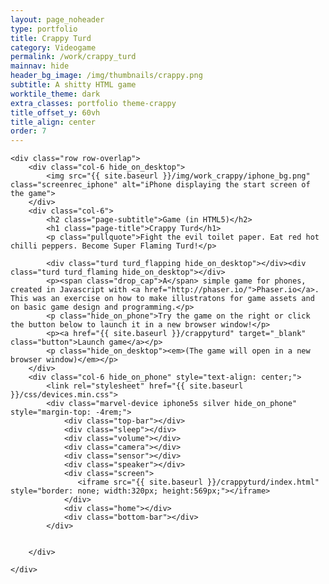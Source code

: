 ```yaml
---
layout: page_noheader
type: portfolio
title: Crappy Turd
category: Videogame
permalink: /work/crappy_turd
mainnav: hide
header_bg_image: /img/thumbnails/crappy.png
subtitle: A shitty HTML game 
worktile_theme: dark
extra_classes: portfolio theme-crappy
title_offset_y: 60vh
title_align: center
order: 7
---
```


<div class="wrapper">	

	<div class="row row-overlap">
		<div class="col-6 hide_on_desktop">
			<img src="{{ site.baseurl }}/img/work_crappy/iphone_bg.png" class="screenrec_iphone" alt="iPhone displaying the start screen of the game">
		</div>
		<div class="col-6">		
			<h2 class="page-subtitle">Game (in HTML5)</h2>
			<h1 class="page-title">Crappy Turd</h1>
			<p class="pullquote">Fight the evil toilet paper. Eat red hot chilli peppers. Become Super Flaming Turd!</p>
			
			<div class="turd turd_flapping hide_on_desktop"></div><div class="turd turd_flaming hide_on_desktop"></div>
			<p><span class="drop_cap">A</span> simple game for phones, created in Javascript with <a href="http://phaser.io/">Phaser.io</a>. This was an exercise on how to make illustratons for game assets and on basic game design and programming.</p>
			<p class="hide_on_phone">Try the game on the right or click the button below to launch it in a new browser window!</p>
			<p><a href="{{ site.baseurl }}/crappyturd" target="_blank" class="button">Launch game</a></p> 
			<p class="hide_on_desktop"><em>(The game will open in a new browser window)</em></p>	
		</div>			
		<div class="col-6 hide_on_phone" style="text-align: center;">					
			<link rel="stylesheet" href="{{ site.baseurl }}/css/devices.min.css">
			<div class="marvel-device iphone5s silver hide_on_phone" style="margin-top: -4rem;">
			    <div class="top-bar"></div>
			    <div class="sleep"></div>
			    <div class="volume"></div>
			    <div class="camera"></div>
			    <div class="sensor"></div>
			    <div class="speaker"></div>
			    <div class="screen">
			       <iframe src="{{ site.baseurl }}/crappyturd/index.html" style="border: none; width:320px; height:569px;"></iframe>
			    </div>
			    <div class="home"></div>
			    <div class="bottom-bar"></div>
			</div>

										
		</div>
			
	</div>

	

</div>
